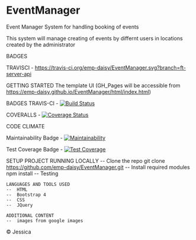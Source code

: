 # EventManager
Event Manager System for handling booking of events

This system will manage creating of events by differnt users in locations created by the administrator

BADGES

TRAVISCI - https://travis-ci.org/emp-daisy/EventManager.svg?branch=ft-server-api


GETTING STARTED
The template UI (GH_Pages will be accessible from https://emp-daisy.github.io/EventManager/html/index.html)

BADGES
TRAVIS-CI   -   [![Build Status](https://travis-ci.org/emp-daisy/EventManager.svg?branch=ft-server-api)](https://travis-ci.org/emp-daisy/EventManager)

COVERALLS   -   <a href='https://coveralls.io/github/emp-daisy/EventManager?branch=ft-server-api'><img src='https://coveralls.io/repos/github/emp-daisy/EventManager/badge.svg?branch=ft-server-api' alt='Coverage Status' /></a>

CODE CLIMATE

Maintainability Badge - [![Maintainability](https://api.codeclimate.com/v1/badges/bc5842466da22ac5e7f1/maintainability)](https://codeclimate.com/github/emp-daisy/EventManager/maintainability)
    
Test Coverage Badge   -   [![Test Coverage](https://api.codeclimate.com/v1/badges/bc5842466da22ac5e7f1/test_coverage)](https://codeclimate.com/github/emp-daisy/EventManager/test_coverage)

SETUP PROJECT
    RUNNING LOCALLY
    --  Clone the repo
        git clone https://github.com/emp-daisy/EventManager.git
    --  Install required modules
        npm install
    --  Testing

    LANGUAGES AND TOOLS USED
    --  HTML
    --  Bootstrap 4
    --  CSS
    --  JQuery

    ADDITIONAL CONTENT
    --  images from google images

© Jessica
